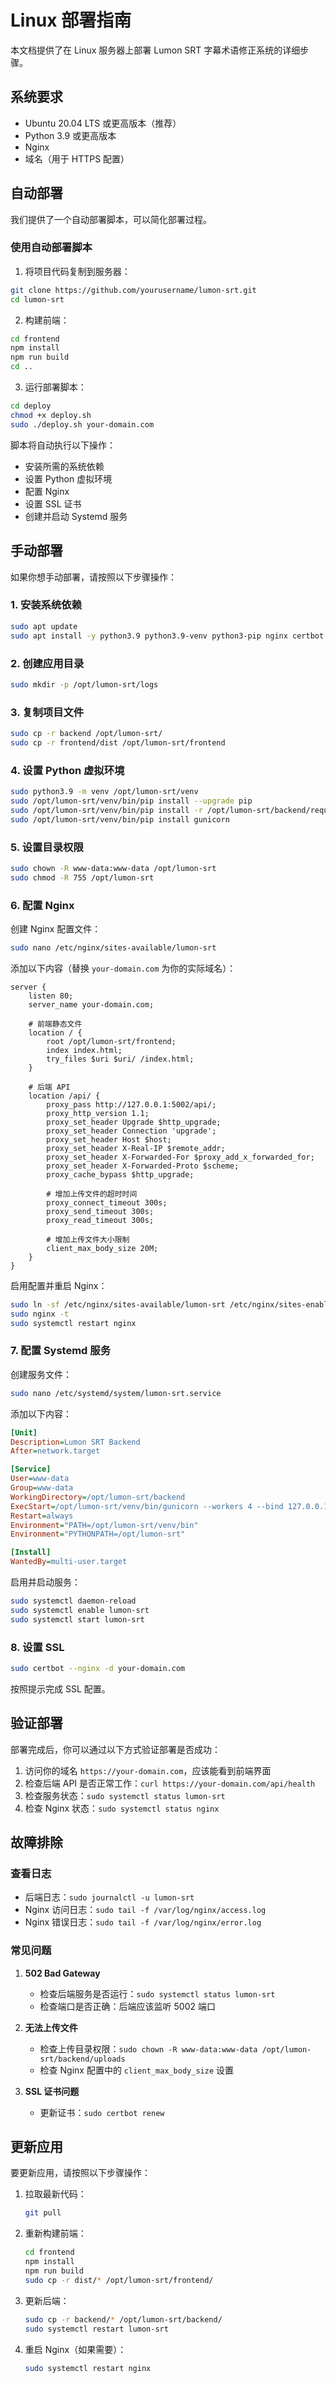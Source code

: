 # Linux 部署指南

本文档提供了在 Linux 服务器上部署 Lumon SRT 字幕术语修正系统的详细步骤。

## 系统要求

- Ubuntu 20.04 LTS 或更高版本（推荐）
- Python 3.9 或更高版本
- Nginx
- 域名（用于 HTTPS 配置）

## 自动部署

我们提供了一个自动部署脚本，可以简化部署过程。

### 使用自动部署脚本

1. 将项目代码复制到服务器：

```bash
git clone https://github.com/yourusername/lumon-srt.git
cd lumon-srt
```

2. 构建前端：

```bash
cd frontend
npm install
npm run build
cd ..
```

3. 运行部署脚本：

```bash
cd deploy
chmod +x deploy.sh
sudo ./deploy.sh your-domain.com
```

脚本将自动执行以下操作：
- 安装所需的系统依赖
- 设置 Python 虚拟环境
- 配置 Nginx
- 设置 SSL 证书
- 创建并启动 Systemd 服务

## 手动部署

如果你想手动部署，请按照以下步骤操作：

### 1. 安装系统依赖

```bash
sudo apt update
sudo apt install -y python3.9 python3.9-venv python3-pip nginx certbot python3-certbot-nginx supervisor
```

### 2. 创建应用目录

```bash
sudo mkdir -p /opt/lumon-srt/logs
```

### 3. 复制项目文件

```bash
sudo cp -r backend /opt/lumon-srt/
sudo cp -r frontend/dist /opt/lumon-srt/frontend
```

### 4. 设置 Python 虚拟环境

```bash
sudo python3.9 -m venv /opt/lumon-srt/venv
sudo /opt/lumon-srt/venv/bin/pip install --upgrade pip
sudo /opt/lumon-srt/venv/bin/pip install -r /opt/lumon-srt/backend/requirements.txt
sudo /opt/lumon-srt/venv/bin/pip install gunicorn
```

### 5. 设置目录权限

```bash
sudo chown -R www-data:www-data /opt/lumon-srt
sudo chmod -R 755 /opt/lumon-srt
```

### 6. 配置 Nginx

创建 Nginx 配置文件：

```bash
sudo nano /etc/nginx/sites-available/lumon-srt
```

添加以下内容（替换 `your-domain.com` 为你的实际域名）：

```nginx
server {
    listen 80;
    server_name your-domain.com;

    # 前端静态文件
    location / {
        root /opt/lumon-srt/frontend;
        index index.html;
        try_files $uri $uri/ /index.html;
    }

    # 后端 API
    location /api/ {
        proxy_pass http://127.0.0.1:5002/api/;
        proxy_http_version 1.1;
        proxy_set_header Upgrade $http_upgrade;
        proxy_set_header Connection 'upgrade';
        proxy_set_header Host $host;
        proxy_set_header X-Real-IP $remote_addr;
        proxy_set_header X-Forwarded-For $proxy_add_x_forwarded_for;
        proxy_set_header X-Forwarded-Proto $scheme;
        proxy_cache_bypass $http_upgrade;
        
        # 增加上传文件的超时时间
        proxy_connect_timeout 300s;
        proxy_send_timeout 300s;
        proxy_read_timeout 300s;
        
        # 增加上传文件大小限制
        client_max_body_size 20M;
    }
}
```

启用配置并重启 Nginx：

```bash
sudo ln -sf /etc/nginx/sites-available/lumon-srt /etc/nginx/sites-enabled/
sudo nginx -t
sudo systemctl restart nginx
```

### 7. 配置 Systemd 服务

创建服务文件：

```bash
sudo nano /etc/systemd/system/lumon-srt.service
```

添加以下内容：

```ini
[Unit]
Description=Lumon SRT Backend
After=network.target

[Service]
User=www-data
Group=www-data
WorkingDirectory=/opt/lumon-srt/backend
ExecStart=/opt/lumon-srt/venv/bin/gunicorn --workers 4 --bind 127.0.0.1:5002 wsgi:app
Restart=always
Environment="PATH=/opt/lumon-srt/venv/bin"
Environment="PYTHONPATH=/opt/lumon-srt"

[Install]
WantedBy=multi-user.target
```

启用并启动服务：

```bash
sudo systemctl daemon-reload
sudo systemctl enable lumon-srt
sudo systemctl start lumon-srt
```

### 8. 设置 SSL

```bash
sudo certbot --nginx -d your-domain.com
```

按照提示完成 SSL 配置。

## 验证部署

部署完成后，你可以通过以下方式验证部署是否成功：

1. 访问你的域名 `https://your-domain.com`，应该能看到前端界面
2. 检查后端 API 是否正常工作：`curl https://your-domain.com/api/health`
3. 检查服务状态：`sudo systemctl status lumon-srt`
4. 检查 Nginx 状态：`sudo systemctl status nginx`

## 故障排除

### 查看日志

- 后端日志：`sudo journalctl -u lumon-srt`
- Nginx 访问日志：`sudo tail -f /var/log/nginx/access.log`
- Nginx 错误日志：`sudo tail -f /var/log/nginx/error.log`

### 常见问题

1. **502 Bad Gateway**
   - 检查后端服务是否运行：`sudo systemctl status lumon-srt`
   - 检查端口是否正确：后端应该监听 5002 端口

2. **无法上传文件**
   - 检查上传目录权限：`sudo chown -R www-data:www-data /opt/lumon-srt/backend/uploads`
   - 检查 Nginx 配置中的 `client_max_body_size` 设置

3. **SSL 证书问题**
   - 更新证书：`sudo certbot renew`

## 更新应用

要更新应用，请按照以下步骤操作：

1. 拉取最新代码：
   ```bash
   git pull
   ```

2. 重新构建前端：
   ```bash
   cd frontend
   npm install
   npm run build
   sudo cp -r dist/* /opt/lumon-srt/frontend/
   ```

3. 更新后端：
   ```bash
   sudo cp -r backend/* /opt/lumon-srt/backend/
   sudo systemctl restart lumon-srt
   ```

4. 重启 Nginx（如果需要）：
   ```bash
   sudo systemctl restart nginx
   ```
